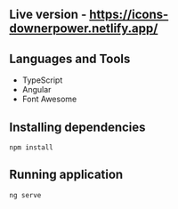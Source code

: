## Live version - https://icons-downerpower.netlify.app/

## Languages and Tools 
- TypeScript
- Angular
- Font Awesome

## Installing dependencies
```
npm install
```

## Running application
```
ng serve
```
